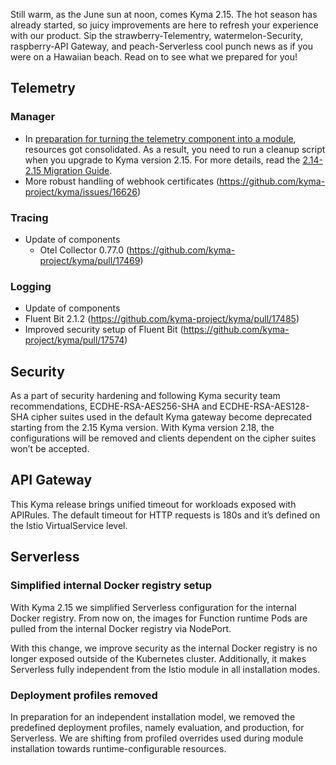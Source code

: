 Still warm, as the June sun at noon, comes Kyma 2.15. The hot season has already started, so juicy improvements are here to refresh your experience with our product. Sip the strawberry-Telementry, watermelon-Security, raspberry-API Gateway, and peach-Serverless cool punch news as if you were on a Hawaiian beach. Read on to see what we prepared for you!

## Telemetry
### Manager
- In [preparation for turning the telemetry component into a module](https://github.com/kyma-project/telemetry-manager/issues/150), resources got consolidated. As a result, you need to run a cleanup script when you upgrade to Kyma version 2.15. For more details, read the [2.14-2.15 Migration Guide](https://github.com/kyma-project/kyma/blob/main/docs/migration-guide-2.14-2.15.md).
- More robust handling of webhook certificates (https://github.com/kyma-project/kyma/issues/16626)

### Tracing
- Update of components
  - Otel Collector 0.77.0 (https://github.com/kyma-project/kyma/pull/17469)

### Logging
- Update of components
 - Fluent Bit 2.1.2 (https://github.com/kyma-project/kyma/pull/17485)
- Improved security setup of Fluent Bit (https://github.com/kyma-project/kyma/pull/17574)

## Security
As a part of security hardening and following Kyma security team recommendations, ECDHE-RSA-AES256-SHA and ECDHE-RSA-AES128-SHA cipher suites used in the default Kyma gateway become deprecated starting from the 2.15 Kyma version. With Kyma version 2.18, the configurations will be removed and clients dependent on the cipher suites won’t be accepted.

## API Gateway
This Kyma release brings unified timeout for workloads exposed with APIRules. The default timeout for HTTP requests is 180s and it’s defined on the Istio VirtualService level.

## Serverless
### Simplified internal Docker registry setup
With Kyma 2.15 we simplified Serverless configuration for the internal Docker registry. From now on, the images for Function runtime Pods are pulled from the internal Docker registry via NodePort.

With this change, we improve security as the internal Docker registry is no longer exposed outside of the Kubernetes cluster. Additionally, it makes Serverless fully independent from the Istio module in all installation modes.

### Deployment profiles removed
In preparation for an independent installation model, we removed the predefined deployment profiles, namely evaluation, and production, for Serverless. We are shifting from profiled overrides used during module installation towards runtime-configurable resources.
